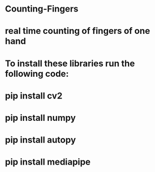 # Counting-Fingers
# real time counting of fingers of one hand 
# To install these libraries run the following code:
# pip install cv2
# pip install numpy
# pip install autopy
# pip install mediapipe
